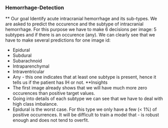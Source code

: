 ### Hemorrhage-Detection
** Our goal
Identify acute intracranial hemorrhage and its sub-types. We are asked to predict the occurence and the subtype of intracranial hemorrhage. For this purpose we have to make 6 decisions per image: 5 subtypes and if there is an occurence (any). We can clearly see that we have to make several predictions for one image id:
- Epidural
- Subdural
- Subarachnoid
- Intraparenchymal
- Intraventricular
- Any - this one indicates that at least one subtype is present, hence it tells us if the patient has IH or not.
**Insights
- The first image already shows that we will have much more zero occurences than positive target values.
- Going into details of each subtype we can see that we have to deal with high class imbalance.
- Epidural is the worst case. For this type we only have a few (< 1%) of positive occurrences. It will be difficult to train a model that - is robust enough and does not tend to overfit.
